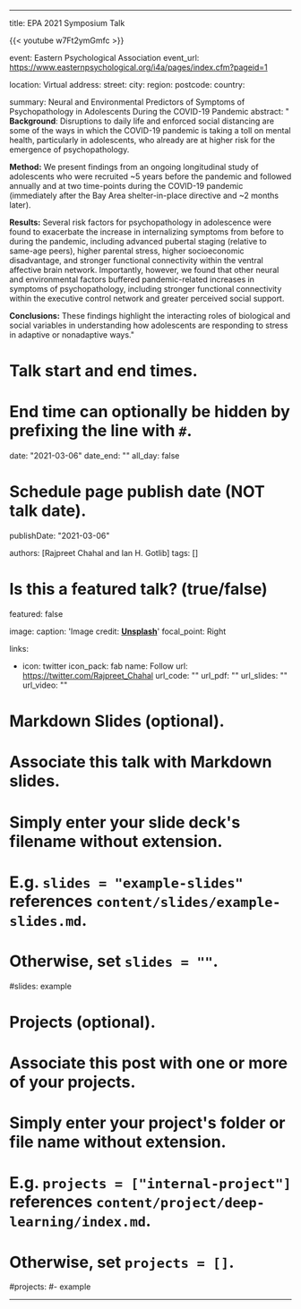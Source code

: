 
---
title: EPA 2021 Symposium Talk

{{< youtube w7Ft2ymGmfc >}}

event: Eastern Psychological Association
event_url: https://www.easternpsychological.org/i4a/pages/index.cfm?pageid=1

location: Virtual
address:
  street: 
  city: 
  region: 
  postcode: 
  country: 

summary: Neural and Environmental Predictors of Symptoms of Psychopathology in Adolescents During the COVID-19 Pandemic
abstract: " **Background**: 
Disruptions to daily life and enforced social distancing are some of the ways in which the COVID-19 pandemic is taking a toll on mental health, particularly in adolescents, who already are at higher risk for the emergence of psychopathology.


**Method:**
We present findings from an ongoing longitudinal study of adolescents who were recruited ~5 years before the pandemic and followed annually and at two time-points during the COVID-19 pandemic (immediately after the Bay Area shelter-in-place directive and ~2 months later).


**Results:**
Several risk factors for psychopathology in adolescence were found to exacerbate the increase in internalizing symptoms from before to during the pandemic, including advanced pubertal staging (relative to same-age peers), higher parental stress, higher socioeconomic disadvantage, and stronger functional connectivity within the ventral affective brain network. Importantly, however, we found that other neural and environmental factors buffered pandemic-related increases in symptoms of psychopathology, including stronger functional connectivity within the executive control network and greater perceived social support.


**Conclusions:**
These findings highlight the interacting roles of biological and social variables in understanding how adolescents are responding to stress in adaptive or nonadaptive ways."

# Talk start and end times.
#   End time can optionally be hidden by prefixing the line with `#`.
date: "2021-03-06"
date_end: ""
all_day: false

# Schedule page publish date (NOT talk date).
publishDate: "2021-03-06"

authors: [Rajpreet Chahal and Ian H. Gotlib]
tags: []

# Is this a featured talk? (true/false)
featured: false

image:
  caption: 'Image credit: [**Unsplash**](https://unsplash.com/photos/bzdhc5b3Bxs)'
  focal_point: Right



links:
- icon: twitter
  icon_pack: fab
  name: Follow
  url: https://twitter.com/Rajpreet_Chahal
url_code: ""
url_pdf: ""
url_slides: ""
url_video: ""


# Markdown Slides (optional).
#   Associate this talk with Markdown slides.
#   Simply enter your slide deck's filename without extension.
#   E.g. `slides = "example-slides"` references `content/slides/example-slides.md`.
#   Otherwise, set `slides = ""`.
#slides: example

# Projects (optional).
#   Associate this post with one or more of your projects.
#   Simply enter your project's folder or file name without extension.
#   E.g. `projects = ["internal-project"]` references `content/project/deep-learning/index.md`.
#   Otherwise, set `projects = []`.
#projects:
#- example



---


